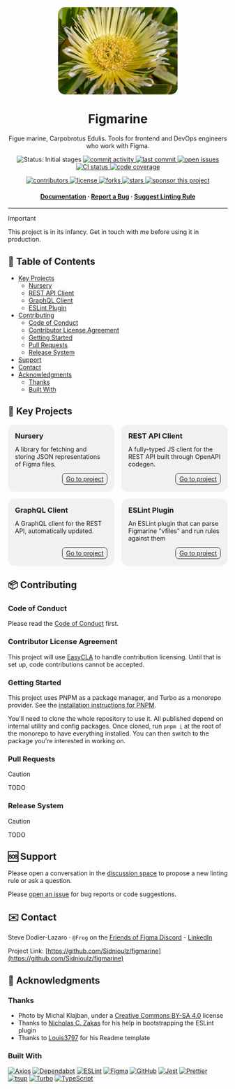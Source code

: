 <div align="center">
  <picture style="display: flex; flex-direction: column; align-items: center;">
    <source src="./static/Carpobrotus_edulis.avif" type="image/avif" />
    <img style="border-radius: 1rem;"
      src="./static/Carpobrotus_edulis.jpg"
      alt="The flower of the sour fig is a large Pseudanthium inflorescence that contrasts in size with its small, elongated succulent leaves."
      loading="lazy"
      decoding="async"
      height="200"
    />
  </picture>

  <h1>Figmarine</h1>
  
  <p>
    Figue marine, Carpobrotus Edulis. Tools for frontend and DevOps engineers who work with Figma.
  </p>
  
  <p>
    <img src="https://img.shields.io/badge/status-initial_stages-orange" alt="Status: Initial stages" />
    <a href="https://github.com/Sidnioulz/figmarine/commits">
      <img src="https://img.shields.io/github/commit-activity/m/Sidnioulz/figmarine" alt="commit activity" />
    </a>
    <a href="https://github.com/Sidnioulz/figmarine/commits">
      <img src="https://img.shields.io/github/last-commit/Sidnioulz/figmarine" alt="last commit" />
    </a>
    <a href="https://github.com/Sidnioulz/figmarine/issues/">
      <img src="https://img.shields.io/github/issues/Sidnioulz/figmarine" alt="open issues" />
    </a>
    <a href="https://github.com/Sidnioulz/figmarine/actions/workflows/continuous-integration.yml">
      <img src="https://github.com/Sidnioulz/figmarine/actions/workflows/continuous-integration.yml/badge.svg" alt="CI status" />
    </a>
    <a href="https://codecov.io/gh/Sidnioulz/figmarine">
      <img src="https://codecov.io/gh/Sidnioulz/figmarine/graph/badge.svg?token=4SX3N57XH3" alt="code coverage" />
    </a>
  </p>
  <p>
    <a href="https://github.com/Sidnioulz/figmarine/graphs/contributors">
      <img src="https://img.shields.io/github/contributors/Sidnioulz/figmarine" alt="contributors" />
    </a>
    <a href="https://github.com/Sidnioulz/figmarine/blob/main/LICENSE">
      <img src="https://img.shields.io/github/license/Sidnioulz/figmarine.svg" alt="license" />
    </a>
    <a href="https://github.com/Sidnioulz/figmarine/network/members">
      <img src="https://img.shields.io/github/forks/Sidnioulz/figmarine" alt="forks" />
    </a>
    <a href="https://github.com/Sidnioulz/figmarine/stargazers">
      <img src="https://img.shields.io/github/stars/Sidnioulz/figmarine" alt="stars" />
    </a>
    <a href="https://github.com/Sidnioulz/figmarine/stargazers">
      <img src="https://img.shields.io/badge/sponsor-30363D?logo=GitHub-Sponsors&logoColor=#EA4AAA" alt="sponsor this project" />
    </a>
  </p>

  <h4>
    <a href="https://github.com/Sidnioulz/figmarine">Documentation</a>
  <span> · </span>
    <a href="https://github.com/Sidnioulz/figmarine/issues/">Report a Bug</a>
  <span> · </span>
    <a href="https://github.com/Sidnioulz/figmarine/discussions/new?category=linting-rules">Suggest Linting Rule</a>
  </h4>
</div>

---

> [!IMPORTANT]
> This project is in its infancy. Get in touch with me before using it in production.

## :notebook_with_decorative_cover: Table of Contents

<!-- no toc -->
- [Key Projects](#star2-key-projects)
  * [Nursery](#nursery)
  * [REST API Client](#rest-api-client)
  * [GraphQL Client](#graphql-client)
  * [ESLint Plugin](#eslint-plugin)
- [Contributing](#package-contributing)
  * [Code of Conduct](#code-of-conduct)
  * [Contributor License Agreement](#contributor-license-agreement)
  * [Getting Started](#getting-started)
  * [Pull Requests](#pull-requests)
  * [Release System](#release-system)
- [Support](#sos-support)
- [Contact](#envelope-contact)
- [Acknowledgments](#yellow_heart-acknowledgments)
  * [Thanks](#thanks)
  * [Built With](#built-with)


## :star2: Key Projects

<div style="display: flex; gap: 1rem; flex-wrap: wrap">
  <group style="flex: 1; border-radius: 1rem; min-width: 200px; box-shadow: box-shadow: 12px 12px 2px 1px rgba(0, 0, 255, .2); background: #8888881a; padding: 1rem; display: flex; flex-direction: column; gap: 0.75rem">
  <h3 style="margin: 0;">Nursery</h3>
  <span style="flex: 1">A library for fetching and storing JSON representations of Figma files.</span>
  <a style="align-self: end; padding: .25rem .5rem; border-radius: .5rem; border: 1px solid currentColor;" href="./apps/nursery/">Go to project</a>
  </group>
  <group style="flex: 1; border-radius: 1rem; min-width: 200px; box-shadow: box-shadow: 12px 12px 2px 1px rgba(0, 0, 255, .2); background: #8888881a; padding: 1rem; display: flex; flex-direction: column; gap: 0.75rem">
  <h3 style="margin: 0;">REST API Client</h3>
  <span style="flex: 1">A fully-typed JS client for the REST API built through OpenAPI codegen.</span>
  <a style="align-self: end; padding: .25rem .5rem; border-radius: .5rem; border: 1px solid currentColor;" href="./packages/rest/">Go to project</a>
  </group>
  <group style="flex: 1; border-radius: 1rem; min-width: 200px; box-shadow: box-shadow: 12px 12px 2px 1px rgba(0, 0, 255, .2); background: #8888881a; padding: 1rem; display: flex; flex-direction: column; gap: 0.75rem">
  <h3 style="margin: 0;">GraphQL Client</h3>
  <span style="flex: 1">A GraphQL client for the REST API, automatically updated.</span>
  <a style="align-self: end; padding: .25rem .5rem; border-radius: .5rem; border: 1px solid currentColor;" href="./packages/graphql/">Go to project</a>
  </group>
  <group style="flex: 1; border-radius: 1rem; min-width: 200px; box-shadow: box-shadow: 12px 12px 2px 1px rgba(0, 0, 255, .2); background: #8888881a; padding: 1rem; display: flex; flex-direction: column; gap: 0.75rem">
  <h3 style="margin: 0;">ESLint Plugin</h3>
  <span style="flex: 1">An ESLint plugin that can parse Figmarine "vfiles" and run rules against them</span>
  <a style="align-self: end; padding: .25rem .5rem; border-radius: .5rem; border: 1px solid currentColor;" href="./packages/eslint-plugin-figma/">Go to project</a>
  </group>
</div>


## :package: Contributing

### Code of Conduct

Please read the [Code of Conduct](https://github.com/Sidnioulz/figmarine/blob/main/CODE_OF_CONDUCT.md) first.

### Contributor License Agreement

This project will use [EasyCLA](https://docs.linuxfoundation.org/lfx/easycla) to handle contribution licensing. Until that is set up, code contributions cannot be accepted.

### Getting Started

This project uses PNPM as a package manager, and Turbo as a monorepo provider. See the [installation instructions for PNPM](https://pnpm.io/installation).

You'll need to clone the whole repository to use it. All published depend on internal utility and config packages. Once cloned, run `pnpm i` at the root of the monorepo to have everything installed. You can then switch to the package you're interested in working on.

### Pull Requests

> [!CAUTION]
> TODO


### Release System

> [!CAUTION]
> TODO


## :sos: Support

Please open a conversation in the [discussion space](https://github.com/Sidnioulz/figmarine/discussions) to propose a new linting rule or ask a question.

Please [open an issue](https://github.com/Sidnioulz/figmarine/issues/new) for bug reports or code suggestions.

## :envelope: Contact

Steve Dodier-Lazaro · `@Frog` on the [Friends of Figma Discord](https://discord.gg/figma) - [LinkedIn](https://www.linkedin.com/in/stevedodierlazaro/)

Project Link: [https://github.com/Sidnioulz/figmarine](https://github.com/Sidnioulz/figmarine)

## :yellow_heart: Acknowledgments

### Thanks
* Photo by Michal Klajban, under a [Creative Commons BY-SA 4.0](https://creativecommons.org/licenses/by-sa/4.0/deed.en) license
* Thanks to [Nicholas C. Zakas](https://github.com/nzakas) for his help in bootstrapping the ESLint plugin
* Thanks to [Louis3797](https://github.com/Louis3797) for his Readme template

### Built With
[![Axios](https://img.shields.io/badge/Axios-5a29e4?logo=axios&logoColor=white)](https://axios-http.com/)
[![Dependabot](https://img.shields.io/badge/Dependabot-025E8C?logo=dependabot&logoColor=white)](https://github.com/dependabot)
[![ESLint](https://img.shields.io/badge/ESLint-4b32c3?logo=eslint&logoColor=white)]([XXXXXX](https://eslint.org/))
[![Figma](https://img.shields.io/badge/Figma-a259ff?logo=figma&logoColor=white)](https://github.com/figma/rest-api-spec/)
[![GitHub](https://img.shields.io/badge/GitHub-0d1117?logo=github&logoColor=white)](https://github.com/solutions/ci-cd)
[![Jest](https://img.shields.io/badge/Jest-99425b?logo=jest&logoColor=white)](https://jestjs.io/)
[![Prettier](https://img.shields.io/badge/Prettier-f8bc45?logo=prettier&logoColor=black)](https://prettier.io/)
[![tsup](https://img.shields.io/badge/tsup-fde047)](https://tsup.egoist.dev/)
[![Turbo](https://img.shields.io/badge/Turbo-0096ff?logo=turbo&logoColor=white)](https://turbo.build/)
[![TypeScript](https://img.shields.io/badge/TypeScript-3178c6?logo=typescript&logoColor=white)](https://www.typescriptlang.org/)
